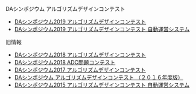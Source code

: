 DAシンポジウム アルゴリズムデザインコンテスト

- [DAシンポジウム2019 アルゴリズムデザインコンテスト](adc2019/index.md)
- [DAシンポジウム2019 アルゴリズムデザインコンテスト 自動運営システム](https://github.com/dasadc/adc2019/blob/master/README.md)

旧情報

- [DAシンポジウム2018 アルゴリズムデザインコンテスト](adc2018/index.md)
- [DAシンポジウム2018 ADC問題コンテスト](adc2018/exam.md)
- [DAシンポジウム2017 アルゴリズムデザインコンテスト](adc2017/index.md)
- [DAシンポジウム アルゴリズムデザインコンテスト （２０１６年度版）](https://github.com/dasadc/conmgr/blob/master/README.md)
- [DAシンポジウム2015 アルゴリズムデザインコンテスト 自動運営システム](https://github.com/dasadc/conmgr/blob/1d5a45b4d36bd77261680876e648fc2c8f34304a/README.md)
